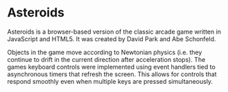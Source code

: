 Asteroids
=========

Asteroids is a browser-based version of the classic arcade game written in JavaScript and HTML5. It was created by David Park and Abe Schonfeld. 

Objects in the game move according to Newtonian physics (i.e. they continue to drift in the current direction after acceleration stops).  The games keyboard controls were implemented using event handlers tied to asynchronous timers that refresh the screen. This allows for controls that respond smoothly even when multiple keys are pressed simultaneously. 
